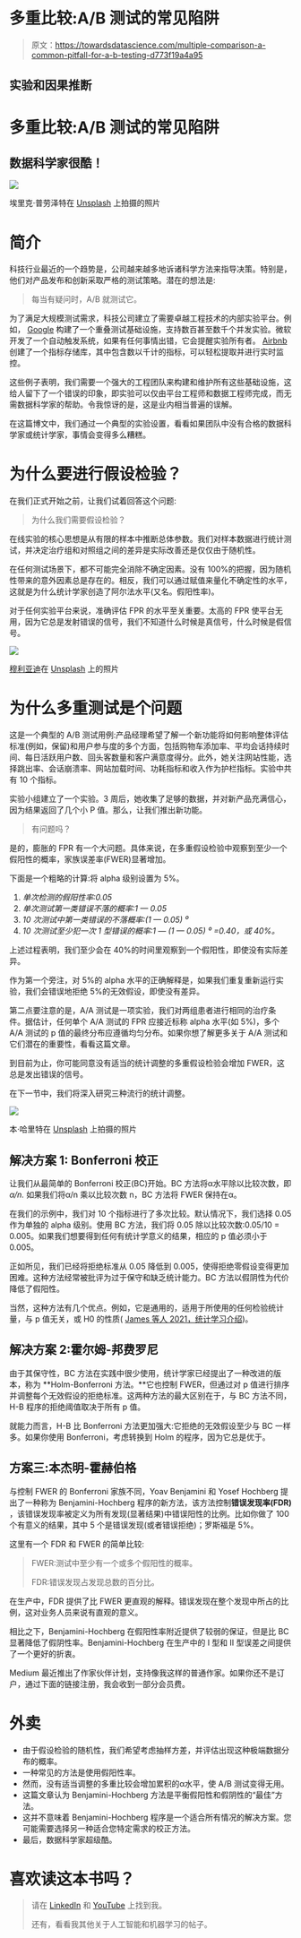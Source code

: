 # 多重比较:A/B 测试的常见陷阱

> 原文：<https://towardsdatascience.com/multiple-comparison-a-common-pitfall-for-a-b-testing-d773f19a4a95>

## **实验和因果推断**

# **多重比较:A/B 测试的常见陷阱**

## 数据科学家很酷！

![](img/525b86a624c02576225ce62ecf4c7596.png)

埃里克·普劳泽特在 [Unsplash](https://unsplash.com/s/photos/multiple?utm_source=unsplash&utm_medium=referral&utm_content=creditCopyText) 上拍摄的照片

# **简介**

科技行业最近的一个趋势是，公司越来越多地诉诸科学方法来指导决策。特别是，他们对产品发布和创新采取严格的测试策略。潜在的想法是:

> 每当有疑问时，A/B 就测试它。

为了满足大规模测试需求，科技公司建立了需要卓越工程技术的内部实验平台。例如， [Google](https://static.googleusercontent.com/media/research.google.com/en//pubs/archive/36500.pdf) 构建了一个重叠测试基础设施，支持数百甚至数千个并发实验。微软开发了一个自动触发系统，如果有任何事情出错，它会提醒实验所有者。 [Airbnb](https://medium.com/airbnb-engineering/how-airbnb-achieved-metric-consistency-at-scale-f23cc53dea70) 创建了一个指标存储库，其中包含数以千计的指标，可以轻松提取并进行实时监控。

这些例子表明，我们需要一个强大的工程团队来构建和维护所有这些基础设施，这给人留下了一个错误的印象，即实验可以仅由平台工程师和数据工程师完成，而无需数据科学家的帮助。令我惊讶的是，这是业内相当普遍的误解。

在这篇博文中，我们通过一个典型的实验设置，看看如果团队中没有合格的数据科学家或统计学家，事情会变得多么糟糕。

# **为什么要进行假设检验？**

在我们正式开始之前，让我们试着回答这个问题:

> 为什么我们需要假设检验？

在线实验的核心思想是从有限的样本中推断总体参数。我们对样本数据进行统计测试，并决定治疗组和对照组之间的差异是实际改善还是仅仅由于随机性。

在任何测试场景下，都不可能完全消除不确定因素。没有 100%的把握，因为随机性带来的意外因素总是存在的。相反，我们可以通过赋值来量化不确定性的水平，这就是为什么统计学家创造了阿尔法水平(又名。假阳性率)。

对于任何实验平台来说，准确评估 FPR 的水平至关重要。太高的 FPR 使平台无用，因为它总是发射错误的信号，我们不知道什么时候是真信号，什么时候是假信号。

![](img/a480c96a15d0da98ea36b22805c2bc6e.png)

[穆利亚迪](https://unsplash.com/@mullyadii?utm_source=unsplash&utm_medium=referral&utm_content=creditCopyText)在 [Unsplash](https://unsplash.com/s/photos/many?utm_source=unsplash&utm_medium=referral&utm_content=creditCopyText) 上的照片

# **为什么多重测试是个问题**

这是一个典型的 A/B 测试用例:产品经理希望了解一个新功能将如何影响整体评估标准(例如，保留)和用户参与度的多个方面，包括购物车添加率、平均会话持续时间、每日活跃用户数、回头客数量和客户满意度得分。此外，她关注网站性能，选择跳出率、会话崩溃率、网站加载时间、功耗指标和收入作为护栏指标。实验中共有 10 个指标。

实验小组建立了一个实验。3 周后，她收集了足够的数据，并对新产品充满信心，因为结果返回了几个小 P 值。那么，让我们推出新功能。

> 有问题吗？

是的，膨胀的 FPR 有一个大问题。具体来说，在多重假设检验中观察到至少一个假阳性的概率，家族误差率(FWER)显著增加。

下面是一个粗略的计算:将 alpha 级别设置为 5%。

1.  *单次检测的假阳性率:0.05*
2.  *单次测试第一类错误不落的概率:1 — 0.05*
3.  *10 次测试中第一类错误的不落概率:(1 — 0.05) ⁰*
4.  *10 次测试至少犯一次 1 型错误的概率:1 — (1 — 0.05) ⁰ =0.40，或 40%。*

上述过程表明，我们至少会在 40%的时间里观察到一个假阳性，即使没有实际差异。

作为第一个旁注，对 5%的 alpha 水平的正确解释是，如果我们重复重新运行实验，我们会错误地拒绝 5%的无效假设，即使没有差异。

第二点要注意的是，A/A 测试是一项实验，我们对两组患者进行相同的治疗条件。据估计，任何单个 A/A 测试的 FPR 应接近标称 alpha 水平(如 5%)，多个 A/A 测试的 p 值的最终分布应遵循均匀分布。如果你想了解更多关于 A/A 测试和它们潜在的重要性，看看这篇文章。

到目前为止，你可能同意没有适当的统计调整的多重假设检验会增加 FWER，这总是发出错误的信号。

在下一节中，我们将深入研究三种流行的统计调整。

![](img/da6348cec0ca27489925f50dc37fd9d2.png)

本·哈里特在 [Unsplash](https://unsplash.com/s/photos/many?utm_source=unsplash&utm_medium=referral&utm_content=creditCopyText) 上拍摄的照片

## **解决方案 1: Bonferroni 校正**

让我们从最简单的 Bonferroni 校正(BC)开始。BC 方法将α水平除以比较次数，即 *α/n.* 如果我们将α/n 乘以比较次数 n，BC 方法将 FWER 保持在α。

在我们的示例中，我们对 10 个指标进行了多次比较。默认情况下，我们选择 0.05 作为单独的 alpha 级别。使用 BC 方法，我们将 0.05 除以比较次数:0.05/10 = 0.005。如果我们想要得到任何有统计学意义的结果，相应的 p 值必须小于 0.005。

正如所见，我们已经将拒绝标准从 0.05 降低到 0.005，使得拒绝零假设变得更加困难。这种方法经常被批评为过于保守和缺乏统计能力。BC 方法以假阴性为代价降低了假阳性。

当然，这种方法有几个优点。例如，它是通用的，适用于所使用的任何检验统计量，与 p 值无关，或 H0 的性质( [James 等人 2021，统计学习介绍](https://web.stanford.edu/~hastie/ISLRv2_website.pdf))。

## **解决方案 2:霍尔姆-邦费罗尼**

由于其保守性，BC 方法在实践中很少使用，统计学家已经提出了一种改进的版本，称为 **Holm-Bonferroni 方法。**它也控制 FWER，但通过对 p 值进行排序并调整每个无效假设的拒绝标准。这两种方法的最大区别在于，与 BC 方法不同，H-B 程序的拒绝阈值取决于所有 p 值。

就能力而言，H-B 比 Bonferroni 方法更加强大:它拒绝的无效假设至少与 BC 一样多。如果你使用 Bonferroni，考虑转换到 Holm 的程序，因为它总是优于。

## **方案三:本杰明-霍赫伯格**

与控制 FWER 的 Bonferroni 家族不同，Yoav Benjamini 和 Yosef Hochberg 提出了一种称为 Benjamini-Hochberg 程序的新方法，该方法控制**错误发现率(FDR)** ，该错误发现率被定义为所有发现(显著结果)中错误阳性的比例。比如你做了 100 个有意义的结果，其中 5 个是错误发现(或者错误拒绝)；罗斯福是 5%。

这里有一个 FDR 和 FWER 的简单比较:

> FWER:测试中至少有一个或多个假阳性的概率。
> 
> FDR:错误发现占发现总数的百分比。

在生产中，FDR 提供了比 FWER 更直观的解释。错误发现在整个发现中所占的比例，这对业务人员来说有直观的意义。

相比之下，Benjamini-Hochberg 在假阳性率附近提供了较弱的保证，但是比 BC 显著降低了假阴性率。Benjamini-Hochberg 在生产中的 I 型和 II 型误差之间提供了一个更好的折衷。

Medium 最近推出了作家伙伴计划，支持像我这样的普通作家。如果你还不是订户，通过下面的链接注册，我会收到一部分会员费。

[](https://leihua-ye.medium.com/membership)  

# **外卖**

*   由于假设检验的随机性，我们希望考虑抽样方差，并评估出现这种极端数据分布的概率。
*   一种常见的方法是使用假阳性率。
*   然而，没有适当调整的多重比较会增加累积的α水平，使 A/B 测试变得无用。
*   这篇文章认为 Benjamini-Hochberg 方法是平衡假阳性和假阴性的“最佳”方法。
*   这并不意味着 Benjamini-Hochberg 程序是一个适合所有情况的解决方案。您可能需要选择另一种适合您特定需求的校正方法。
*   最后，数据科学家超级酷。

# 喜欢读这本书吗？

> 请在 [LinkedIn](https://www.linkedin.com/in/leihuaye/) 和 [YouTube](https://www.youtube.com/channel/UCBBu2nqs6iZPyNSgMjXUGPg) 上找到我。
> 
> 还有，看看我其他关于人工智能和机器学习的帖子。